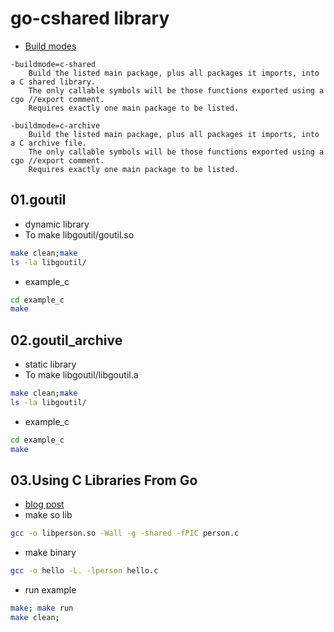 # go-cshared library

- [Build modes](https://golang.org/cmd/go/#hdr-Build_modes)

```
-buildmode=c-shared
	Build the listed main package, plus all packages it imports, into a C shared library. 
    The only callable symbols will be those functions exported using a cgo //export comment.
	Requires exactly one main package to be listed.

-buildmode=c-archive
	Build the listed main package, plus all packages it imports, into a C archive file. 
    The only callable symbols will be those functions exported using a cgo //export comment.
    Requires exactly one main package to be listed.
```


## 01.goutil

- dynamic library
- To make libgoutil/goutil.so

```sh
make clean;make
ls -la libgoutil/
```

- example_c

```sh
cd example_c
make
```

## 02.goutil_archive

- static library
- To make libgoutil/libgoutil.a

```sh
make clean;make
ls -la libgoutil/
```

- example_c

```sh
cd example_c
make
```

## 03.Using C Libraries From Go

- [blog post](https://www.thegoldfish.org/2019/04/using-c-libraries-from-go/)
- make so lib

```sh
gcc -o libperson.so -Wall -g -shared -fPIC person.c
```

- make binary

```sh
gcc -o hello -L. -lperson hello.c
```

- run example
```sh
make; make run
make clean;
```
